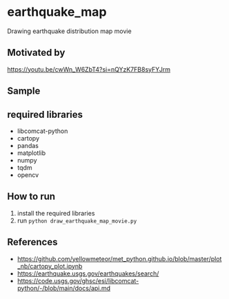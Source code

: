 # earthquake_map
Drawing earthquake distribution map movie

## Motivated by
https://youtu.be/cwWn_W6ZbT4?si=nQYzK7FB8syFYJrm

## Sample

## required libraries
- libcomcat-python
- cartopy
- pandas
- matplotlib
- numpy
- tqdm
- opencv

## How to run
1. install the required libraries
2. run `python draw_earthquake_map_movie.py`

## References
- https://github.com/yellowmeteor/met_python.github.io/blob/master/plot_nb/cartopy_plot.ipynb
- https://earthquake.usgs.gov/earthquakes/search/
- https://code.usgs.gov/ghsc/esi/libcomcat-python/-/blob/main/docs/api.md
